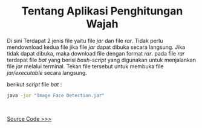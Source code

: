 <h1 align="center"> Tentang Aplikasi Penghitungan Wajah</h1>

Di sini Terdapat 2 jenis file yaitu file *jar* dan file *rar*. Tidak perlu mendownload kedua file jika file *jar* dapat dibuka secara
langsung. Jika tidak dapat dibuka, maka download file dengan format *rar*. pada file *rar* terdapat file *bat* yang berisi *bash-script*
yang digunakan untuk menjalankan file *jar* melalui terminal. Tekan file tersebut untuk membuka file *jar/executable* secara langsung.

berikut *script* file *bat* :
```bat
java -jar "Image Face Detection.jar"
```
<br>

[Source Code >>>](/src/CountFace.java)

